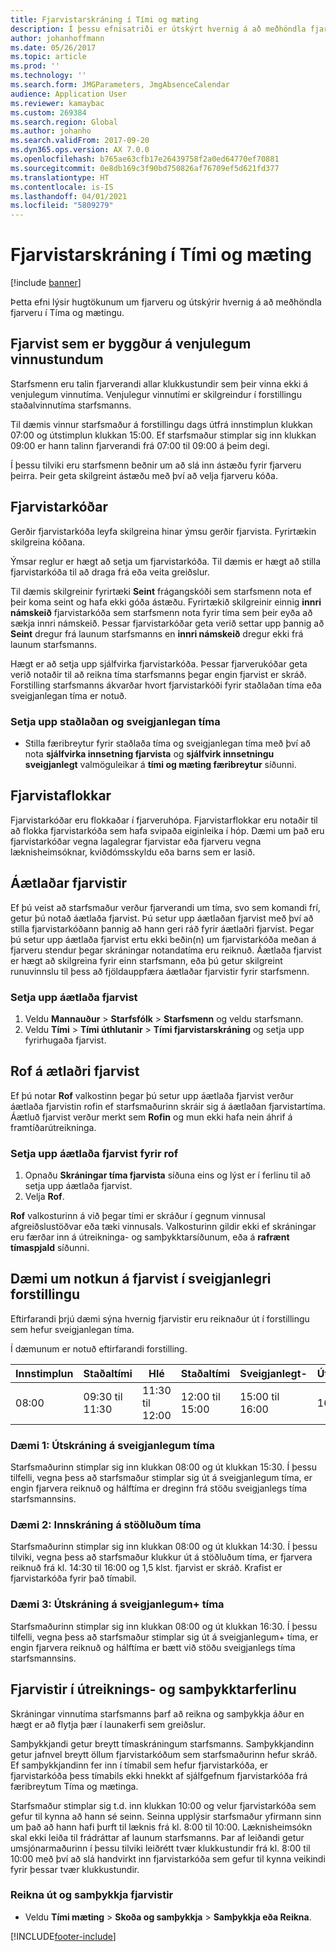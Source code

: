 ```yaml
---
title: Fjarvistarskráning í Tími og mæting
description: Í þessu efnisatriði er útskýrt hvernig á að meðhöndla fjarvistarskráningu í Tími og mæting.
author: johanhoffmann
ms.date: 05/26/2017
ms.topic: article
ms.prod: ''
ms.technology: ''
ms.search.form: JMGParameters, JmgAbsenceCalendar
audience: Application User
ms.reviewer: kamaybac
ms.custom: 269384
ms.search.region: Global
ms.author: johanho
ms.search.validFrom: 2017-09-20
ms.dyn365.ops.version: AX 7.0.0
ms.openlocfilehash: b765ae63cfb17e26439758f2a0ed64770ef70881
ms.sourcegitcommit: 0e8db169c3f90bd750826af76709ef5d621fd377
ms.translationtype: HT
ms.contentlocale: is-IS
ms.lasthandoff: 04/01/2021
ms.locfileid: "5809279"
---
```

# <a name="absence-registration-in-time-and-attendance"></a>Fjarvistarskráning í Tími og mæting

[!include [banner](../includes/banner.md)]

Þetta efni lýsir hugtökunum um fjarveru og útskýrir hvernig á að meðhöndla fjarveru í Tíma og mætingu.

## <a name="absence-that-is-based-on-regular-work-hours"></a>Fjarvist sem er byggður á venjulegum vinnustundum

Starfsmenn eru talin fjarverandi allar klukkustundir sem þeir vinna ekki á venjulegum vinnutíma. Venjulegur vinnutími er skilgreindur í forstillingu staðalvinnutíma starfsmanns.

Til dæmis vinnur starfsmaður á forstillingu dags útfrá innstimplun klukkan 07:00 og útstimplun klukkan 15:00. Ef starfsmaður stimplar sig inn klukkan 09:00 er hann talinn fjarverandi frá 07:00 til 09:00 á þeim degi.

Í þessu tilviki eru starfsmenn beðnir um að slá inn ástæðu fyrir fjarveru þeirra. Þeir geta skilgreint ástæðu með því að velja fjarveru kóða.

## <a name="absence-codes"></a>Fjarvistarkóðar

Gerðir fjarvistarkóða leyfa skilgreina hinar ýmsu gerðir fjarvista. Fyrirtækin skilgreina kóðana.

Ýmsar reglur er hægt að setja um fjarvistarkóða. Til dæmis er hægt að stilla fjarvistarkóða til að draga frá eða veita greiðslur.

Til dæmis skilgreinir fyrirtæki **Seint** frágangskóði sem starfsmenn nota ef þeir koma seint og hafa ekki góða ástæðu. Fyrirtækið skilgreinir einnig **innri námskeið** fjarvistarkóða sem starfsmenn nota fyrir tíma sem þeir eyða að sækja innri námskeið. Þessar fjarvistarkóðar geta verið settar upp þannig að **Seint** dregur frá launum starfsmanns en **innri námskeið** dregur ekki frá launum starfsmanns.

Hægt er að setja upp sjálfvirka fjarvistarkóða. Þessar fjarverukóðar geta verið notaðir til að reikna tíma starfsmanns þegar engin fjarvist er skráð. Forstilling starfsmanns ákvarðar hvort fjarvistarkóði fyrir staðlaðan tíma eða sveigjanlegan tíma er notuð.

### <a name="set-up-standard-time-and-flex-time"></a>Setja upp staðlaðan og sveigjanlegan tíma

- Stilla færibreytur fyrir staðlaða tíma og sveigjanlegan tíma með því að nota **sjálfvirka innsetning fjarvista** og **sjálfvirk innsetningu sveigjanlegt** valmöguleikar á **tími og mæting færibreytur** síðunni.

## <a name="absence-groups"></a>Fjarvistaflokkar

Fjarvistarkóðar eru flokkaðar í fjarveruhópa. Fjarvistarflokkar eru notaðir til að flokka fjarvistarkóða sem hafa svipaða eiginleika í hóp. Dæmi um það eru fjarvistarkóðar vegna lagalegrar fjarvistar eða fjarveru vegna læknisheimsóknar, kviðdómsskyldu eða barns sem er lasið.

## <a name="planned-absence"></a>Áætlaðar fjarvistir

Ef þú veist að starfsmaður verður fjarverandi um tíma, svo sem komandi frí, getur þú notað áætlaða fjarvist. Þú setur upp áætlaðan fjarvist með því að stilla fjarvistarkóðann þannig að hann geri ráð fyrir áætlaðri fjarvist. Þegar þú setur upp áætlaða fjarvist ertu ekki beðin(n) um fjarvistarkóða meðan á fjarveru stendur þegar skráningar notandatíma eru reiknuð. Áætlaða fjarvist er hægt að skilgreina fyrir einn starfsmann, eða þú getur skilgreint runuvinnslu til þess að fjöldauppfæra áætlaðar fjarvistir fyrir starfsmenn.

### <a name="set-up-planned-absence"></a>Setja upp áætlaða fjarvist

1. Veldu **Mannauður** &gt; **Starfsfólk** &gt; **Starfsmenn** og veldu starfsmann.
2. Veldu **Tími** &gt; **Tími úthlutanir** &gt; **Tími fjarvistarskráning** og setja upp fyrirhugaða fjarvist.

## <a name="interrupted-planned-absence"></a>Rof á ætlaðri fjarvist

Ef þú notar **Rof** valkostinn þegar þú setur upp áætlaða fjarvist verður áætlaða fjarvistin rofin ef starfsmaðurinn skráir sig á áætlaðan fjarvistartíma. Áætluð fjarvist verður merkt sem **Rofin** og mun ekki hafa nein áhrif á framtíðarútreikninga.

### <a name="set-up-a-planned-absence-for-interruption"></a>Setja upp áætlaða fjarvist fyrir rof

1. Opnaðu **Skráningar tíma fjarvista** síðuna eins og lýst er í ferlinu til að setja upp áætlaða fjarvist.
2. Velja **Rof**.

**Rof** valkosturinn á við þegar tími er skráður í gegnum vinnusal afgreiðslustöðvar eða tæki vinnusals. Valkosturinn gildir ekki ef skráningar eru færðar inn á útreikninga- og samþykktarsíðunum, eða á **rafrænt tímaspjald** síðunni.

## <a name="examples-of-the-use-of-absence-in-a-flex-profile"></a>Dæmi um notkun á fjarvist í sveigjanlegri forstillingu

Eftirfarandi þrjú dæmi sýna hvernig fjarvistir eru reiknaður út í forstillingu sem hefur sveigjanlegan tíma.

Í dæmunum er notuð eftirfarandi forstilling.

| Innstimplun | Staðaltími    | Hlé             | Staðaltími | Sveigjanlegt-        | Útstimplun | Sveigjanlegt+        |
|----------|------------------|-------------------|---------------|--------------|-----------|--------------|
| 08:00     | 09:30 til 11:30 | 11:30 til 12:00 | 12:00 til 15:00 | 15:00 til 16:00 | 16:00      | 16: 00 til 18: 00 |

### <a name="example-1-signing-out-during-a-flex--period"></a>Dæmi 1: Útskráning á sveigjanlegum tíma

Starfsmaðurinn stimplar sig inn klukkan 08:00 og út klukkan 15:30. Í þessu tilfelli, vegna þess að starfsmaður stimplar sig út á sveigjanlegum tíma, er engin fjarvera reiknuð og hálftíma er dreginn frá stöðu sveigjanlegs tíma starfsmannsins.

### <a name="example-2-signing-out-in-during-standard-time-period"></a>Dæmi 2: Innskráning á stöðluðum tíma

Starfsmaðurinn stimplar sig inn klukkan 08:00 og út klukkan 14:30. Í þessu tilviki, vegna þess að starfsmaður klukkur út á stöðluðum tíma, er fjarvera reiknuð frá kl. 14:30 til 16:00 og 1,5 klst. fjarvist er skráð. Krafist er fjarvistarkóða fyrir það tímabil.

### <a name="example-3-signing-out-during-a-flex-period"></a>Dæmi 3: Útskráning á sveigjanlegum+ tíma

Starfsmaðurinn stimplar sig inn klukkan 08:00 og út klukkan 16:30. Í þessu tilfelli, vegna þess að starfsmaður stimplar sig út á sveigjanlegum+ tíma, er engin fjarvera reiknuð og hálftíma er bætt við stöðu sveigjanlegs tíma starfsmannsins.

## <a name="absence-in-the-calculation-and-approval-process"></a>Fjarvistir í útreiknings- og samþykktarferlinu

Skráningar vinnutíma starfsmanns þarf að reikna og samþykkja áður en hægt er að flytja þær í launakerfi sem greiðslur.

Samþykkjandi getur breytt tímaskráningum starfsmanns. Samþykkjandinn getur jafnvel breytt öllum fjarvistarkóðum sem starfsmaðurinn hefur skráð. Ef samþykkjandinn fer inn í tímabil sem hefur fjarvistarkóða, er fjarvistarkóða þess tímabils ekki hnekkt af sjálfgefnum fjarvistarkóða frá færibreytum Tíma og mætinga.

Starfsmaður stimplar sig t.d. inn klukkan 10:00 og velur fjarvistarkóða sem gefur til kynna að hann sé seinn. Seinna upplýsir starfsmaður yfirmann sinn um það að hann hafi þurft til læknis frá kl. 8:00 til 10:00. Læknisheimsókn skal ekki leiða til frádráttar af launum starfsmanns. Þar af leiðandi getur umsjónarmaðurinn í þessu tilviki leiðrétt tvær klukkustundir frá kl. 8:00 til 10:00 með því að slá handvirkt inn fjarvistarkóða sem gefur til kynna veikindi fyrir þessar tvær klukkustundir.

### <a name="calculate-and-approve-absence"></a>Reikna út og samþykkja fjarvistir

- Veldu **Tími mæting** &gt; **Skoða og samþykkja** &gt; **Samþykkja eða Reikna**.


[!INCLUDE[footer-include](../../includes/footer-banner.md)]